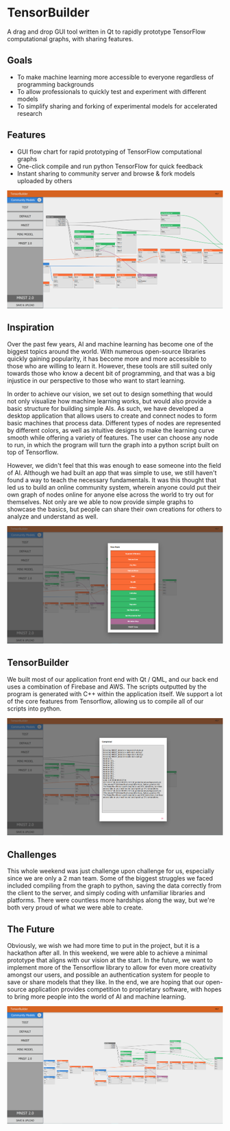 # TensorBuilder

A drag and drop GUI tool written in Qt to rapidly prototype TensorFlow computational graphs, with sharing features.

## Goals

  - To make machine learning more accessible to everyone regardless of programming backgrounds
  - To allow professionals to quickly test and experiment with different models
  - To simplify sharing and forking of experimental models for accelerated research

## Features

  - GUI flow chart for rapid prototyping of TensorFlow computational graphs
  - One-click compile and run python TensorFlow for quick feedback
  - Instant sharing to community server and browse & fork models uploaded by others

![Graph editor](pics/3.png)

## Inspiration
Over the past few years, AI and machine learning has become one of the biggest topics around the world. With numerous open-source libraries quickly gaining popularity, it has become more and more accessible to those who are willing to learn it. However, these tools are still suited only towards those who know a decent bit of programming, and that was a big injustice in our perspective to those who want to start learning.

In order to achieve our vision, we set out to design something that would not only visualize how machine learning works, but would also provide a basic structure for building simple AIs. As such, we have developed a desktop application that allows users to create and connect nodes to form basic machines that process data. Different types of nodes are represented by different colors, as well as intuitive designs to make the learning curve smooth while offering a variety of features. The user can choose any node to run, in which the program will turn the graph into a python script built on top of Tensorflow.

However, we didn't feel that this was enough to ease someone into the field of AI. Although we had built an app that was simple to use, we still haven't found a way to teach the necessary fundamentals. It was this thought that led us to build an online community system, wherein anyone could put their own graph of nodes online for anyone else across the world to try out for themselves. Not only are we able to now provide simple graphs to showcase the basics, but people can share their own creations for others to analyze and understand as well.

![The new node panel](pics/1.png)

## TensorBuilder
We built most of our application front end with Qt / QML, and our back end uses a combination of Firebase and AWS. The scripts outputted by the program is generated with C++ within the application itself. We support a lot of the core features from Tensorflow, allowing us to compile all of our scripts into python.

![Running Python in the application](pics/4.png)

## Challenges
This whole weekend was just challenge upon challenge for us, especially since we are only a 2 man team. Some of the biggest struggles we faced included compiling from the graph to python, saving the data correctly from the client to the server, and simply coding with unfamiliar libraries and platforms. There were countless more hardships along the way, but we're both very proud of what we were able to create.

## The Future
Obviously, we wish we had more time to put in the project, but it is a hackathon after all. In this weekend, we were able to achieve a minimal prototype that aligns with our vision at the start. In the future, we want to implement more of the Tensorflow library to allow for even more creativity amongst our users, and possible an authentication system for people to save or share models that they like. In the end, we are hoping that our open-source application provides competition to proprietary software, with hopes to bring more people into the world of AI and machine learning.

![Graph editor](pics/2.png)
